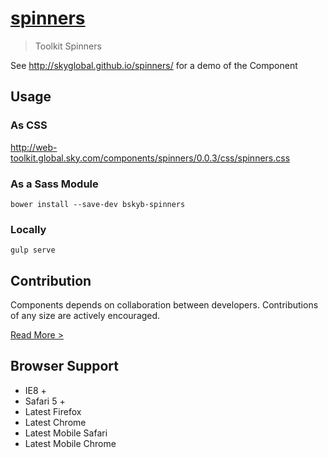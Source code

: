 [spinners](http://skyglobal.github.io/spinners/) 
========================

> Toolkit Spinners

See http://skyglobal.github.io/spinners/ for a demo of the Component

## Usage

### As CSS

http://web-toolkit.global.sky.com/components/spinners/0.0.3/css/spinners.css

### As a Sass Module

`bower install --save-dev bskyb-spinners`

### Locally

`gulp serve`

## Contribution

Components depends on collaboration between developers. Contributions of any size are actively encouraged.

[Read More >](CONTRIBUTING.md)

## Browser Support

 * IE8 +
 * Safari 5 +
 * Latest Firefox
 * Latest Chrome
 * Latest Mobile Safari
 * Latest Mobile Chrome